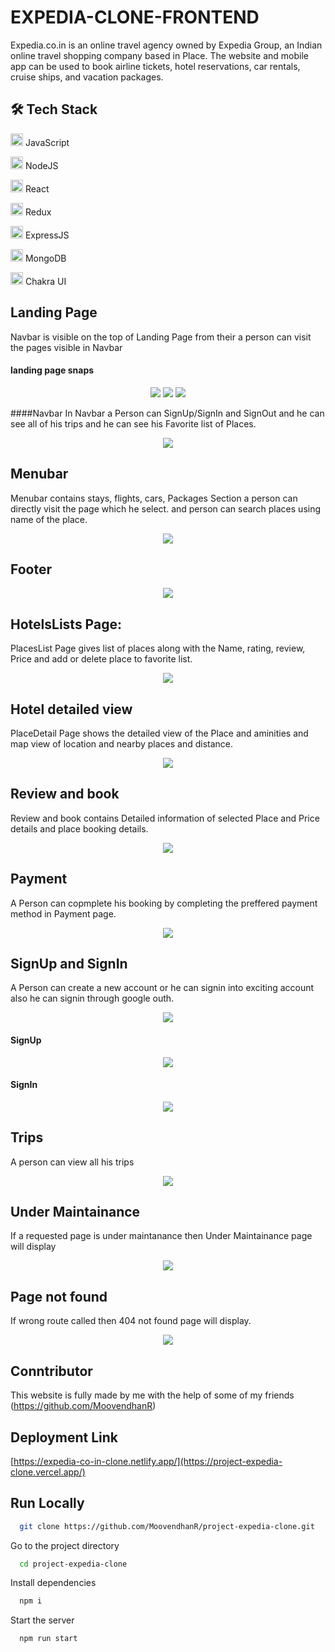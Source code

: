 
# EXPEDIA-CLONE-FRONTEND

Expedia.co.in is an online travel agency owned by Expedia Group, an Indian online travel shopping company based in Place. The website and mobile app can be used to book airline tickets, hotel reservations, car rentals, cruise ships, and vacation packages.

## 🛠 Tech Stack
<img src="https://cdn-icons-png.flaticon.com/512/1199/1199124.png" width=20/> JavaScript

<img src="https://cdn-icons-png.flaticon.com/512/919/919825.png" width=20/> NodeJS

<img src="https://cdn-icons-png.flaticon.com/512/1126/1126012.png" width=20/> React

<img src="https://cdn-icons-png.flaticon.com/512/1125/1125259.png" width=20/> Redux

<img src="https://w7.pngwing.com/pngs/925/447/png-transparent-express-js-node-js-javascript-mongodb-node-js-text-trademark-logo-thumbnail.png" width=20/> ExpressJS

<img src="https://imgs.search.brave.com/twNPzAinl9qO4U8URFZBWpC1Dhld-pFLviROBcxcH3E/rs:fit:561:225:1/g:ce/aHR0cHM6Ly90c2Ux/Lm1tLmJpbmcubmV0/L3RoP2lkPU9JUC44/VDRoZHZEY2lCSk4w/QWZiZnh5a193SGFH/USZwaWQ9QXBp" width=20/> MongoDB


<img src="https://imgs.search.brave.com/TdMohCF5jDPE3Qgo94uj5PLnYQRKcFaGq4uklYKnKRI/rs:fit:200:225:1/g:ce/aHR0cHM6Ly90c2Uz/Lm1tLmJpbmcubmV0/L3RoP2lkPU9JUC5s/UmIwN04zNGhjc05L/dWZ4VldrRm9BQUFB/QSZwaWQ9QXBp" width=20/> Chakra UI



## Landing Page
Navbar is visible on the top of Landing Page from their a person can visit the pages visible in Navbar 

#### landing page snaps
<p align="center"> 
    <img src="https://user-images.githubusercontent.com/87975437/174444023-3cad62bb-d927-4707-8047-00997d86a1bc.png"/>
  <img src="https://user-images.githubusercontent.com/87975437/174444032-b9644da3-7108-43a8-b65a-336fa8d02b9e.png"/>
   <img src="https://user-images.githubusercontent.com/87975437/174444035-3e47cb8e-8d1f-49dd-b7ab-fc83198704cc.png"
</p>
    
####Navbar
In Navbar a Person can SignUp/SignIn and SignOut and he can see all of his trips and he can see his Favorite list of Places.
<p align="center"> 
    <img src="https://user-images.githubusercontent.com/96103433/161424845-4a8536a8-611d-4edb-8c4f-8f9ecd13c48c.PNG"/>
</p>

## Menubar
Menubar contains stays, flights, cars, Packages Section a person can directly visit the page which he select. and person can search places using name of the place.
<p align="center"> 
    <img src="https://user-images.githubusercontent.com/87975437/174444436-0b4ed21b-493c-4750-9a2a-26e3b3d8a4a1.png"/>
</p>



## Footer
<p align="center"> 
    <img src="https://user-images.githubusercontent.com/96103433/161424865-08b421f2-76ee-4064-9e9e-d79c2efbd6d1.PNG"/>
</p>



## HotelsLists Page:

PlacesList Page gives list of places along with the Name, rating, review, Price and add or delete place to favorite list.
<p align="center"> 
   <img src="https://user-images.githubusercontent.com/87975437/174444992-393a8ddd-a987-4458-ab01-ab5b8a3eef69.png"/>


</p>


## Hotel detailed view
PlaceDetail Page shows the detailed view of the Place and aminities and map view of location and nearby places and distance. 
<p align="center"> 
    <img src="https://user-images.githubusercontent.com/87975437/174444782-83087583-95b0-4fd2-9564-a376f250cf58.png"/>
</p>

## Review and book

Review and book contains Detailed information of selected Place and Price details and place booking details.
<p align="center">
    <img src="https://user-images.githubusercontent.com/87975437/174445249-cee57d0d-727b-4ff8-b8a8-b2de479904be.png" />
</p>

## Payment
A Person can copmplete his booking by completing the preffered payment method in Payment page.
<p align="center"> 
    <img src="https://user-images.githubusercontent.com/87975437/174445208-8b451342-3643-4b8a-ba04-aa4f078cef88.png"/>
</p>



## SignUp and SignIn

A Person can create a new account or he can signin into exciting account also he can signin through google outh.
<p align="center"> 
    <img src="https://user-images.githubusercontent.com/87975437/174445521-97ab7752-186b-4d0a-a4e5-2b777e88a618.png"/>
</p>


#### SignUp
<p align="center"> 
    <img src="https://user-images.githubusercontent.com/96103433/161424944-ce398ec8-dc30-496c-a575-1774733e7cbc.PNG"/>
</p>



#### SignIn
<p align="center"> 
    <img src="https://user-images.githubusercontent.com/96103433/161424949-6750f605-9a1a-474e-bb67-60e582704f99.PNG"/>
</p>

## Trips

A person can view all his trips
<p align="center"> 
    <img src="https://user-images.githubusercontent.com/87975437/174445670-27bb5017-800d-4bc6-b11d-6f978273b9f7.png"/>
</p>


## Under Maintainance

If a requested page is under maintanance then Under Maintainance page will display

<p align="center"> 
    <img src="https://user-images.githubusercontent.com/96103433/161424985-f242eab2-2b32-45f6-af05-c631bd7454e4.PNG"/>
</p>

## Page not found

If wrong route called then 404 not found page will display.
<p align="center"> 
    <img src="https://user-images.githubusercontent.com/96103433/161425093-70e2c38a-d257-4186-b755-a29cb0fdfdf1.PNG"/>
</p>

## Conntributor
This website is fully made by me with the help of some of my friends
(https://github.com/MoovendhanR)


## Deployment Link
[https://expedia-co-in-clone.netlify.app/](https://project-expedia-clone.vercel.app/)

## Run Locally

```bash
  git clone https://github.com/MoovendhanR/project-expedia-clone.git
```

Go to the project directory

```bash
  cd project-expedia-clone
```

Install dependencies

```bash
  npm i
```

Start the server

```bash
  npm run start
```


